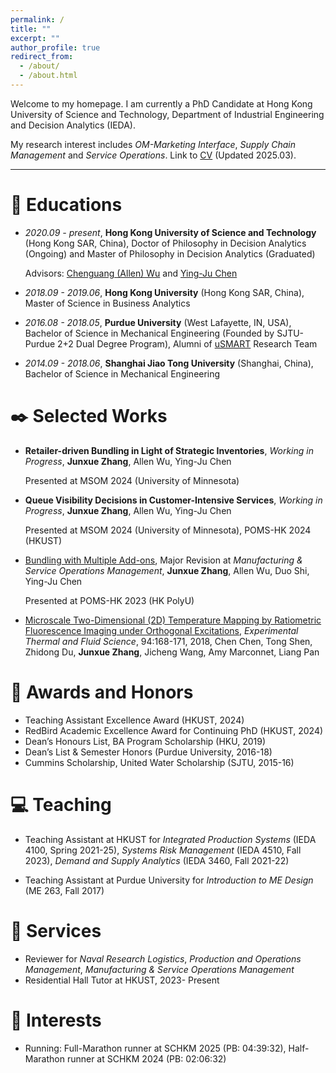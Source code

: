 ```yaml
---
permalink: /
title: ""
excerpt: ""
author_profile: true
redirect_from: 
  - /about/
  - /about.html
---
```


<!--{% if site.google_scholar_stats_use_cdn %}
{% assign gsDataBaseUrl = "https://cdn.jsdelivr.net/gh/" | append: site.repository | append: "@" %}
{% else %}
{% assign gsDataBaseUrl = "https://raw.githubusercontent.com/" | append: site.repository | append: "/" %}
{% endif %}
{% assign url = gsDataBaseUrl | append: "google-scholar-stats/gs_data_shieldsio.json" %}-->

<span class='anchor' id='about-me'></span>

Welcome to my homepage. I am currently a PhD Candidate at Hong Kong University of Science and Technology, Department of Industrial Engineering and Decision Analytics (IEDA).

My research interest includes *OM-Marketing Interface*, *Supply Chain Management* and *Service Operations*. Link to [CV](cv_junxue.pdf) (Updated 2025.03).

****
<!-- My research interest includes neural machine translation and computer vision. I have published more than 100 papers at the top international AI conferences with total <a href='https://scholar.google.com/citations?user=DhtAFkwAAAAJ'>google scholar citations <strong><span id='total_cit'>260000+</span></strong></a> (You can also use google scholar badge <a href='https://scholar.google.com/citations?user=DhtAFkwAAAAJ'><img src="https://img.shields.io/endpoint?url={{ url | url_encode }}&logo=Google%20Scholar&labelColor=f6f6f6&color=9cf&style=flat&label=citations"></a>). -->

# 📖 Educations
- *2020.09 - present*, **Hong Kong University of Science and Technology** (Hong Kong SAR, China), Doctor of Philosophy in Decision Analytics (Ongoing) and Master of Philosophy in Decision Analytics (Graduated)

  Advisors: [Chenguang (Allen) Wu](https://allenwu.people.ust.hk/) and [Ying-Ju Chen](https://imchen.people.ust.hk/)

- *2018.09 - 2019.06*, **Hong Kong University** (Hong Kong SAR, China), Master of Science in Business Analytics

- *2016.08 - 2018.05*, **Purdue University** (West Lafayette, IN, USA), Bachelor of Science in Mechanical Engineering (Founded by SJTU-Purdue 2+2 Dual Degree Program), Alumni of [uSMART](https://engineering.purdue.edu/uSMART/people) Research Team

- *2014.09 - 2018.06*, **Shanghai Jiao Tong University** (Shanghai, China), Bachelor of Science in Mechanical Engineering

# ✒️ Selected Works 


- **Retailer-driven Bundling in Light of Strategic Inventories**, *Working in Progress*, **Junxue Zhang**, Allen Wu, Ying-Ju Chen

  Presented at MSOM 2024 (University of Minnesota)

- **Queue Visibility Decisions in Customer-Intensive Services**, *Working in Progress*, **Junxue Zhang**, Allen Wu, Ying-Ju Chen

  Presented at MSOM 2024 (University of Minnesota), POMS-HK 2024 (HKUST)

- [Bundling with Multiple Add-ons](https://papers.ssrn.com/sol3/papers.cfm?abstract_id=4991578), Major Revision at *Manufacturing & Service Operations Management*, **Junxue Zhang**, Allen Wu, Duo Shi, Ying-Ju Chen

  Presented at POMS-HK 2023 (HK PolyU)

- [Microscale Two-Dimensional (2D) Temperature Mapping by Ratiometric Fluorescence Imaging under Orthogonal Excitations](https://www.sciencedirect.com/science/article/pii/S0894177718301821), *Experimental Thermal and Fluid Science*, 94:168-171, 2018, Chen Chen, Tong Shen, Zhidong Du, **Junxue Zhang**, Jicheng Wang, Amy Marconnet, Liang Pan

# 🥇 Awards and Honors
- Teaching Assistant Excellence Award (HKUST, 2024)
- RedBird Academic Excellence Award for Continuing PhD (HKUST, 2024)
- Dean’s Honours List, BA Program Scholarship (HKU, 2019)
- Dean’s List & Semester Honors (Purdue University, 2016-18)
- Cummins Scholarship, United Water Scholarship (SJTU, 2015-16)

# 💻 Teaching

- Teaching Assistant at HKUST for *Integrated Production Systems* (IEDA 4100, Spring 2021-25), *Systems Risk Management* (IEDA 4510, Fall 2023), *Demand and Supply Analytics* (IEDA 3460, Fall 2021-22)

- Teaching Assistant at Purdue University for *Introduction to ME Design* (ME 263, Fall 2017)


# 🧰 Services 
-  Reviewer for *Naval Research Logistics*, *Production and Operations Management*, *Manufacturing & Service Operations Management*
- Residential Hall Tutor at HKUST, 2023- Present

# 🧬 Interests
- Running: Full-Marathon runner at SCHKM 2025 (PB: 04:39:32), Half-Marathon runner at SCHKM 2024 (PB: 02:06:32)
